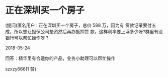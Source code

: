 # 正在深圳买一个房子

(提问)匿名用户 : 正在深圳买一个房子，总价 588 万，因为有 贷款记录要付五成，所以想让担保公司垫资然后再办抵押贷 款，这样利率要上浮多少呀?群里有没银行可以帮忙操作呀？

2018-05-24

回答：精华里有合适你的产品，业务小助理可以帮忙操作

szxzy666(1 赞)